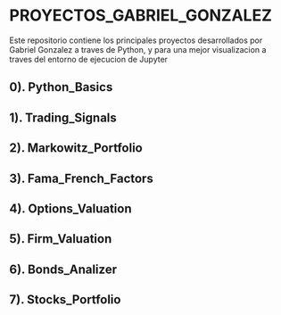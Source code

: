 # PROYECTOS_GABRIEL_GONZALEZ
Este repositorio contiene los principales proyectos desarrollados por Gabriel Gonzalez a traves de Python, y para una mejor visualizacion a traves del entorno de ejecucion de Jupyter

## 0). Python_Basics

## 1). Trading_Signals

## 2). Markowitz_Portfolio

## 3). Fama_French_Factors

## 4). Options_Valuation

## 5). Firm_Valuation

## 6). Bonds_Analizer

## 7). Stocks_Portfolio
